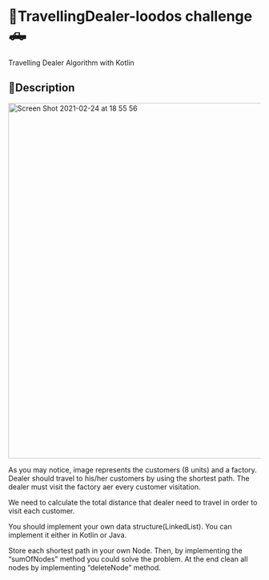# 🚚TravellingDealer-loodos challenge🛻

Travelling Dealer Algorithm with Kotlin

## 💭Description

<img width="709" alt="Screen Shot 2021-02-24 at 18 55 56" src="https://user-images.githubusercontent.com/79416861/109027632-0e4bf200-76d2-11eb-8c4c-146d1fd03004.png">

As you may notice, image represents the customers (8 units) and a factory. Dealer should travel to his/her customers by using the shortest path. The dealer must visit the factory aer every customer visitation.

We need to calculate the total distance that dealer need to travel in order to visit each customer.

You should implement your own data structure(LinkedList). You can implement it either in Kotlin or Java.

Store each shortest path in your own Node. Then, by implementing the “sumOfNodes” method you could solve the problem. At the end clean all nodes by implementing “deleteNode” method.

